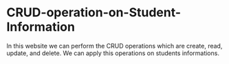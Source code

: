 # CRUD-operation-on-Student-Information
In this website we can perform the CRUD operations which are create, read, update, and delete. We can apply this operations on students informations. 
